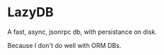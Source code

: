 # LazyDB

A fast, async, jsonrpc db, with persistance on disk.

Because I don't do well with ORM DBs.
